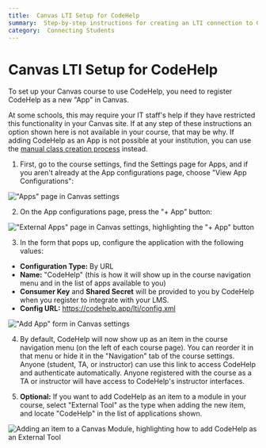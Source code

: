 ```yaml
---
title:  Canvas LTI Setup for CodeHelp
summary:  Step-by-step instructions for creating an LTI connection to CodeHelp from a Canvas course.
category:  Connecting Students
---
```


# Canvas LTI Setup for CodeHelp

To set up your Canvas course to use CodeHelp, you need to register CodeHelp as a new "App" in Canvas.

At some schools, this may require your IT staff's help if they have restricted this functionality in your Canvas site.
If at any step of these instructions an option shown here is not available in your course, that may be why.
If adding CodeHelp as an App is not possible at your institution, you can use the <a href="manual_class_creation">manual class creation process</a> instead.

1. First, go to the course settings, find the Settings page for Apps, and if you aren't already at the App configurations page, choose "View App Configurations":

  <p class="hasimg">
  <img class="docimg" alt='"Apps" page in Canvas settings' src='/static/canvas_LTI_01_settings.svg'>
  </p>

2. On the App configurations page, press the "+ App" button:

  <p class="hasimg">
  <img class="docimg" alt='"External Apps" page in Canvas settings, highlighting the "+ App" button' src='/static/canvas_LTI_02_add_app_button.svg'>
  </p>

3. In the form that pops up, configure the application with the following values:
  * **Configuration Type:** By URL
  * **Name:** "CodeHelp" (this is how it will show up in the course navigation menu and in the list of apps available to you)
  * **Consumer Key** and **Shared Secret** will be provided to you by CodeHelp when you register to integrate with your LMS.
  * **Config URL:** https://codehelp.app/lti/config.xml

  <p class="hasimg">
  <img class="docimg" alt='"Add App" form in Canvas settings' src='/static/canvas_LTI_03_add_app_form.svg'>
  </p>

4. By default, CodeHelp will now show up as an item in the course navigation menu (on the left of each course page).
   You can reorder it in that menu or hide it in the "Navigation" tab of the course settings.
   Anyone (student, TA, or instructor) can use this link to access CodeHelp and authenticate automatically.
   Anyone registered with the course as a TA or instructor will have access to CodeHelp's instructor interfaces.

5. **Optional:** If you want to add CodeHelp as an item to a module in your course, select "External Tool" as the type when adding the new item, and locate "CodeHelp" in the list of applications shown.

  <p class="hasimg">
  <img class="docimg" alt='Adding an item to a Canvas Module, highlighting how to add CodeHelp as an External Tool' src='/static/canvas_LTI_04_add_item.svg'>
  </p>
